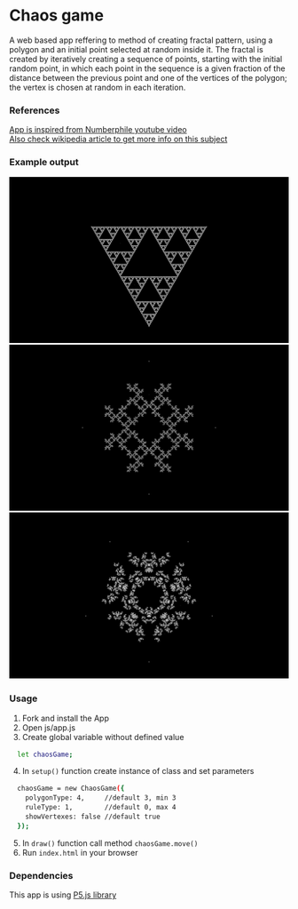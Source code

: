 # Chaos game
A web based app reffering to method of creating fractal pattern, using a polygon and an initial point selected at random inside it. The fractal is created by iteratively creating a sequence of points, starting with the initial random point, in which each point in the sequence is a given fraction of the distance between the previous point and one of the vertices of the polygon; the vertex is chosen at random in each iteration.

### References
[App is inspired from Numberphile youtube video](https://www.youtube.com/watch?v=kbKtFN71Lfs)<br/>
[Also check wikipedia article to get more info on this subject](https://en.wikipedia.org/wiki/Chaos_game)<br/>


### Example output
![Triangle with rule #0 //default](img/triangle-rule0.png)<br/>
![Square with rule #2](img/square-rule1.png)<br/>
![Pentagram with rule #3](img/pentagram-rule2.png)<br/>

### Usage
1. Fork and install the App
2. Open js/app.js
3. Create global variable without defined value
```sh
  let chaosGame;
```
4. In `setup()` function create instance of class and set parameters
```sh
  chaosGame = new ChaosGame({
    polygonType: 4,     //default 3, min 3
    ruleType: 1,        //default 0, max 4
    showVertexes: false //default true
  });
```
5. In `draw()` function call method `chaosGame.move()`
6. Run `index.html` in your browser

### Dependencies
This app is using [P5.js library](https://github.com/processing/p5.js)

